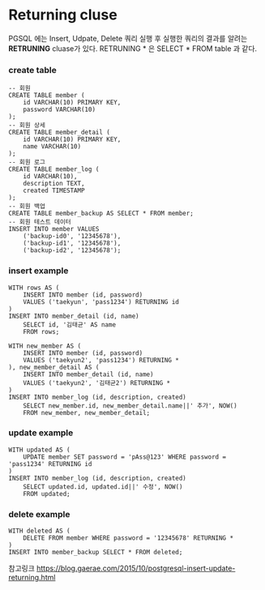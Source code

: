 Returning cluse
=================

PGSQL 에는 Insert, Udpate, Delete 쿼리 실행 후 실행한 쿼리의 결과를 알려는 **RETRUNING** cluase가 있다. 
RETRUNING * 은 SELECT * FROM table 과 같다. 

### create table
```
-- 회원
CREATE TABLE member (
    id VARCHAR(10) PRIMARY KEY,
    password VARCHAR(10)
);
-- 회원 상세
CREATE TABLE member_detail (
    id VARCHAR(10) PRIMARY KEY,
    name VARCHAR(10)
);
-- 회원 로그
CREATE TABLE member_log (
    id VARCHAR(10),
    description TEXT,
    created TIMESTAMP
);
-- 회원 백업
CREATE TABLE member_backup AS SELECT * FROM member;
-- 회원 테스트 데이터
INSERT INTO member VALUES
    ('backup-id0', '12345678'),
    ('backup-id1', '12345678'),
    ('backup-id2', '12345678');
```


### insert example

```
WITH rows AS (
    INSERT INTO member (id, password)
    VALUES ('taekyun', 'pass1234') RETURNING id
)
INSERT INTO member_detail (id, name)
    SELECT id, '김태균' AS name
    FROM rows;
```


```
WITH new_member AS (
    INSERT INTO member (id, password)
    VALUES ('taekyun2', 'pass1234') RETURNING *
), new_member_detail AS (
    INSERT INTO member_detail (id, name)
    VALUES ('taekyun2', '김태균2') RETURNING *
)
INSERT INTO member_log (id, description, created)
    SELECT new_member.id, new_member_detail.name||' 추가', NOW()
    FROM new_member, new_member_detail;
```


### update example

```
WITH updated AS (
    UPDATE member SET password = 'pAss@123' WHERE password = 'pass1234' RETURNING id
)
INSERT INTO member_log (id, description, created)
    SELECT updated.id, updated.id||' 수정', NOW()
    FROM updated;
```


### delete example

```
WITH deleted AS (
    DELETE FROM member WHERE password = '12345678' RETURNING *
)
INSERT INTO member_backup SELECT * FROM deleted;
```


참고링크 
https://blog.gaerae.com/2015/10/postgresql-insert-update-returning.html
